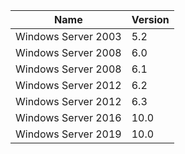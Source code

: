 
| Name   |      Version      |
| --- | --- |
Windows Server 2003 | 5.2
Windows Server 2008 | 6.0 
Windows Server 2008 | 6.1 
Windows Server 2012 | 6.2 
Windows Server 2012 | 6.3 
Windows Server 2016 | 10.0 
Windows Server 2019 | 10.0
